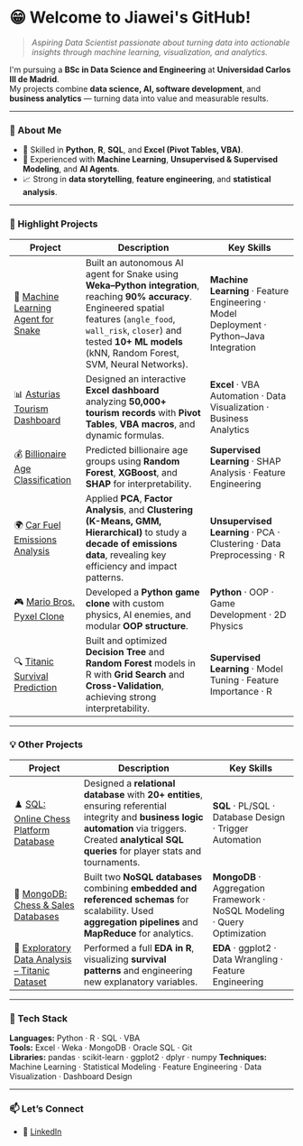 # 😁 Welcome to Jiawei's GitHub!

>*Aspiring Data Scientist passionate about turning data into actionable insights through machine learning, visualization, and analytics.*

I'm pursuing a **BSc in Data Science and Engineering** at **Universidad Carlos III de Madrid**.  
My projects combine **data science, AI, software development**, and **business analytics** — turning data into value and measurable results.

---

### 🚀 About Me
- 🧠 Skilled in **Python**, **R**, **SQL**, and **Excel (Pivot Tables, VBA)**.  
- 🤖 Experienced with **Machine Learning**, **Unsupervised & Supervised Modeling**, and **AI Agents**.  
- 📈 Strong in **data storytelling**, **feature engineering**, and **statistical analysis**.  

---

### 🌟 Highlight Projects

| Project | Description | Key Skills |
|----------|--------------|-------------|
| 🧠 [Machine Learning Agent for Snake](https://github.com/jiaweixu3/AI-Machine-Learning-Agent-Snake) | Built an autonomous AI agent for Snake using **Weka–Python integration**, reaching **90% accuracy**. Engineered spatial features (`angle_food`, `wall_risk`, `closer`) and tested **10+ ML models** (kNN, Random Forest, SVM, Neural Networks). | **Machine Learning** · Feature Engineering · Model Deployment · Python–Java Integration |
| 📊 [Asturias Tourism Dashboard](https://github.com/jiaweixu3/Excel-Asturias-Tourism-Analysis) | Designed an interactive **Excel dashboard** analyzing **50,000+ tourism records** with **Pivot Tables**, **VBA macros**, and dynamic formulas. | **Excel** · VBA Automation · Data Visualization · Business Analytics |
| 💰 [Billionaire Age Classification](https://github.com/jiaweixu3/Supervised-Learning-Billionaire-Age-Classification) | Predicted billionaire age groups using **Random Forest**, **XGBoost**, and **SHAP** for interpretability. | **Supervised Learning** · SHAP Analysis · Feature Engineering |
| 🌍 [Car Fuel Emissions Analysis](https://github.com/jiaweixu3/Unsupervised-Learning-Car-Emissions) | Applied **PCA**, **Factor Analysis**, and **Clustering (K-Means, GMM, Hierarchical)** to study a **decade of emissions data**, revealing key efficiency and impact patterns. | **Unsupervised Learning** · PCA · Clustering · Data Preprocessing · R |
| 🎮 [Mario Bros. Pyxel Clone](https://github.com/jiaweixu3/Mario-Bros-Pyxel-Clone) | Developed a **Python game clone** with custom physics, AI enemies, and modular **OOP structure**. | **Python** · OOP · Game Development · 2D Physics |
| 🔍 [Titanic Survival Prediction](https://github.com/jiaweixu3/Machine-Learning-Prediction-TITANIC) | Built and optimized **Decision Tree** and **Random Forest** models in R with **Grid Search** and **Cross-Validation**, achieving strong interpretability. | **Supervised Learning** · Model Tuning · Feature Importance · R |

---

### 💡 Other Projects

| Project | Description | Key Skills |
|----------|--------------|-------------|
| ♟️ [SQL: Online Chess Platform Database](https://github.com/jiaweixu3/SQL-Chess-Platform-Database) | Designed a **relational database** with **20+ entities**, ensuring referential integrity and **business logic automation** via triggers. Created **analytical SQL queries** for player stats and tournaments. | **SQL** · PL/SQL · Database Design · Trigger Automation |
| 🧩 [MongoDB: Chess & Sales Databases](https://github.com/jiaweixu3/MongoDB-Chess-and-Sales-Databases) | Built two **NoSQL databases** combining **embedded and referenced schemas** for scalability. Used **aggregation pipelines** and **MapReduce** for analytics. | **MongoDB** · Aggregation Framework · NoSQL Modeling · Query Optimization |
| 🧬 [Exploratory Data Analysis – Titanic Dataset](https://github.com/jiaweixu3/Exploratory-Data-Analysis-TITANIC) | Performed a full **EDA in R**, visualizing **survival patterns** and engineering new explanatory variables. | **EDA** · ggplot2 · Data Wrangling · Feature Engineering |



---

### 🧰 Tech Stack
**Languages:** Python · R · SQL · VBA  
**Tools:** Excel · Weka · MongoDB · Oracle SQL · Git  
**Libraries:** pandas · scikit-learn · ggplot2 · dplyr · numpy
**Techniques:** Machine Learning · Statistical Modeling · Feature Engineering · Data Visualization · Dashboard Design  

---

### 📫 Let’s Connect
- 💼 [LinkedIn](https://www.linkedin.com/in/jiawei-xu3/)  
